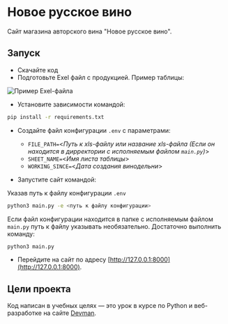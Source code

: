# Новое русское вино

Сайт магазина авторского вина "Новое русское вино".

## Запуск

- Скачайте код
- Подготовьте Exel файл с продукцией. Пример таблицы:

![Пример Exel-файла](https://i.ibb.co/Cm9jXJm/Example.png")
- Установите зависимости командой:
``` bash
pip install -r requirements.txt
```
- Создайте файл конфигурации `.env` с параметрами:
  - `FILE_PATH=`<*Путь к xls-файлу или название xls-файла (Если он находится в дирректории с исполняемым файлом `main.py`)*>
  - `SHEET_NAME=`<*Имя листа таблицы*>
  - `WORKING_SINCE=`<*Дата создания винодельни*>


- Запустите сайт командой:

Указав путь к файлу конфигурации `.env`
``` bash 
python3 main.py -e <путь к файлу конфигурации>
``` 
Если файл конфигурации находится в папке с исполняемым файлом `main.py` путь к файлу указывать необязательно. Достаточно выполнить команду:
``` bash 
python3 main.py
```




- Перейдите на сайт по адресу [http://127.0.0.1:8000](http://127.0.0.1:8000).

## Цели проекта

Код написан в учебных целях — это урок в курсе по Python и веб-разработке на сайте [Devman](https://dvmn.org).
